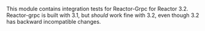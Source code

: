 This module contains integration tests for Reactor-Grpc for Reactor 3.2. Reactor-grpc is built with 3.1, but _should_
work fine with 3.2, even though 3.2 has backward incompatible changes.